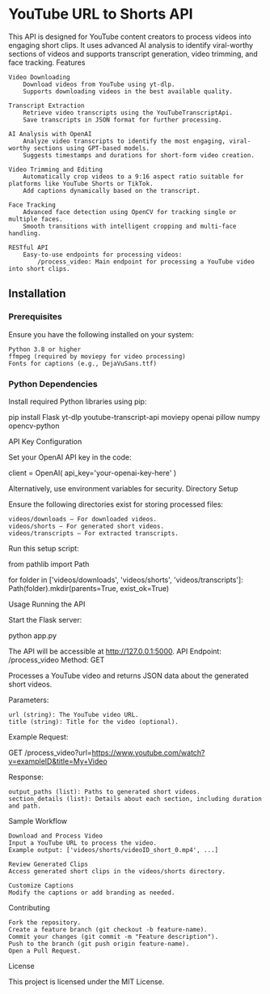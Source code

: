 # YouTube URL to Shorts API

This API is designed for YouTube content creators to process videos into engaging short clips. It uses advanced AI analysis to identify viral-worthy sections of videos and supports transcript generation, video trimming, and face tracking.
Features

    Video Downloading
        Download videos from YouTube using yt-dlp.
        Supports downloading videos in the best available quality.

    Transcript Extraction
        Retrieve video transcripts using the YouTubeTranscriptApi.
        Save transcripts in JSON format for further processing.

    AI Analysis with OpenAI
        Analyze video transcripts to identify the most engaging, viral-worthy sections using GPT-based models.
        Suggests timestamps and durations for short-form video creation.

    Video Trimming and Editing
        Automatically crop videos to a 9:16 aspect ratio suitable for platforms like YouTube Shorts or TikTok.
        Add captions dynamically based on the transcript.

    Face Tracking
        Advanced face detection using OpenCV for tracking single or multiple faces.
        Smooth transitions with intelligent cropping and multi-face handling.

    RESTful API
        Easy-to-use endpoints for processing videos:
            /process_video: Main endpoint for processing a YouTube video into short clips.

## Installation
### Prerequisites

Ensure you have the following installed on your system:

    Python 3.8 or higher
    ffmpeg (required by moviepy for video processing)
    Fonts for captions (e.g., DejaVuSans.ttf)

### Python Dependencies

Install required Python libraries using pip:

pip install Flask yt-dlp youtube-transcript-api moviepy openai pillow numpy opencv-python

API Key Configuration

Set your OpenAI API key in the code:

client = OpenAI(
    api_key='your-openai-key-here'
)

Alternatively, use environment variables for security.
Directory Setup

Ensure the following directories exist for storing processed files:

    videos/downloads – For downloaded videos.
    videos/shorts – For generated short videos.
    videos/transcripts – For extracted transcripts.

Run this setup script:

from pathlib import Path

for folder in ['videos/downloads', 'videos/shorts', 'videos/transcripts']:
    Path(folder).mkdir(parents=True, exist_ok=True)

Usage
Running the API

Start the Flask server:

python app.py

The API will be accessible at http://127.0.0.1:5000.
API Endpoint: /process_video
Method: GET

Processes a YouTube video and returns JSON data about the generated short videos.

Parameters:

    url (string): The YouTube video URL.
    title (string): Title for the video (optional).

Example Request:

GET /process_video?url=https://www.youtube.com/watch?v=exampleID&title=My+Video

Response:

    output_paths (list): Paths to generated short videos.
    section_details (list): Details about each section, including duration and path.

Sample Workflow

    Download and Process Video
    Input a YouTube URL to process the video.
    Example output: ['videos/shorts/videoID_short_0.mp4', ...]

    Review Generated Clips
    Access generated short clips in the videos/shorts directory.

    Customize Captions
    Modify the captions or add branding as needed.

Contributing

    Fork the repository.
    Create a feature branch (git checkout -b feature-name).
    Commit your changes (git commit -m "Feature description").
    Push to the branch (git push origin feature-name).
    Open a Pull Request.

License

This project is licensed under the MIT License.